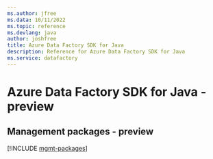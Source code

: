 ```yaml
---
ms.author: jfree
ms.data: 10/11/2022
ms.topic: reference
ms.devlang: java
author: joshfree
title: Azure Data Factory SDK for Java
description: Reference for Azure Data Factory SDK for Java
ms.service: datafactory
---
```

# Azure Data Factory SDK for Java - preview

## Management packages - preview
[!INCLUDE [mgmt-packages](data-factory-mgmt-index.md)]